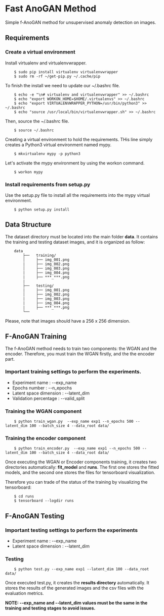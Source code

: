 # Fast AnoGAN Method

Simple f-AnoGAN method for unsupervised anomaly detection on images.

## Requirements


### Create a virtual environment

Install virtualenv and virtualenvwrapper.

        $ sudo pip install virtualenv virtualenvwrapper
        $ sudo rm -rf ~/get-pip.py ~/.cache/pip

To finish the install we need to update our ~/.bashrc file.

        $ echo -e "\n# virtualenv and virtualenvwrapper" >> ~/.bashrc
        $ echo "export WORKON_HOME=$HOME/.virtualenvs" >> ~/.bashrc
        $ echo "export VIRTUALENVWRAPPER_PYTHON=/usr/bin/python3" >> ~/.bashrc
        $ echo "source /usr/local/bin/virtualenvwrapper.sh" >> ~/.bashrc

Then, source the ~/.bashrc file.

        $ source ~/.bashrc

Creating a virtual environment to hold the requirements. THis line simply creates a Python3 virtual environment named mypy.

        $ mkvirtualenv mypy -p python3

Let's activate the mypy environment by using the workon command.

        $ workon mypy


### Install requirements from setup.py

Use the setup.py file to install all the requirements into the mypy virtual environment.

        $ python setup.py install


## Data Structure
The dataset directory must be located into the main folder **data**. It contains the training and testing dataset images, and it is organized as follow:

        data
            ├──   training/
            │     ├── img_001.png
            |     ├── img_002.png        
            │     ├── img_003.png
            |     ├── img_004.png 
            |     ├── ***_***.png
            |
            ├──   testing/
            |     ├── img_001.png        
            │     ├── img_002.png
            |     ├── img_003.png
            |     ├── img_004.png
            |     ├── ***_***.png
            └── 

Please, note that images should have a 256 x 256 dimension.

## F-AnoGAN Training

The f-AnoGAN method needs to train two components: the WGAN and the encoder.
Therefore, you must train the WGAN firstly, and the the encoder part.

### Important training settings to perform the experiments.

* Experiment name        : --exp_name
* Epochs number          : --n_epochs
* Latent space dimension : --latent_dim
* Validation percentage  : --valid_split

### Training the WGAN component

        $ python train_wgan.py  --exp_name exp1 --n_epochs 500 --latent_dim 100 --batch_size 4 --data_root data/


### Training the encoder component

        $ python train_encoder.py  --exp_name exp1 --n_epochs 500 --latent_dim 100 --batch_size 4 --data_root data/


Once executing the WGAN or Encoder components training, it creates two directories automatically: **fit_model** and **runs**. The first one stores the fitted models, and the second one stores the files for tensorboard visualization. 

Therefore you can trade of the status of the training by visualizing the tensorboard:

        $ cd runs
        $ tensorboard --logdir runs



## F-AnoGAN Testing

### Important testing settings to perform the experiments

* Experiment name        : --exp_name
* Latent space dimension : --latent_dim

### Testing

        $ python test.py --exp_name exp1 --latent_dim 100 --data_root data/


Once executed test.py, it creates the **results directory** automatically. It stores the results of the generated images and the csv files with the evaluation metrics.

**NOTE: --exp_name and --latent_dim values must be the same in the training and testing stages to avoid issues.** 
